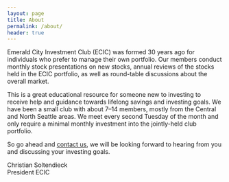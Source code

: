 ```yaml
---
layout: page
title: About
permalink: /about/
header: true
---
```

Emerald City Investment Club (ECIC) was formed 30 years ago for individuals who prefer to manage their own portfolio. Our members conduct monthly stock presentations on new stocks, annual reviews of the stocks held in the ECIC portfolio, as well as round-table discussions about the overall market.

This is a great educational resource for someone new to investing to receive help and guidance towards lifelong savings and investing goals. We have been a small club with about 7–14 members, mostly from the Central and North Seattle areas. We meet every second Tuesday of the month and only require a minimal monthly investment into the jointly-held club portfolio.

So go ahead and [contact us](/contact/), we will be looking forward to hearing from you and discussing your investing goals.

Christian Soltendieck<br>
President ECIC
